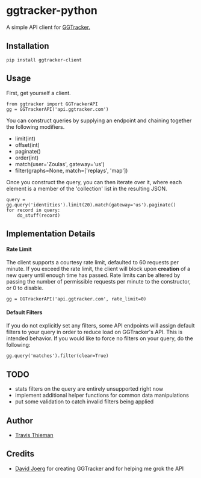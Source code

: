ggtracker-python
================

A simple API client for [GGTracker.](http://ggtracker.com)

## Installation

    pip install ggtracker-client

## Usage

First, get yourself a client.

    from ggtracker import GGTrackerAPI
    gg = GGTrackerAPI('api.ggtracker.com')

You can construct queries by supplying an endpoint and chaining together the following modifiers.

  * limit(int)
  * offset(int)
  * paginate()
  * order(int)
  * match(user='Zoulas', gateway='us')
  * filter(graphs=None, match=['replays', 'map'])

Once you construct the query, you can then iterate over it, where each element is a member of the 'collection' list in the resulting JSON.

    query = gg.query('identities').limit(20).match(gateway='us').paginate()
    for record in query:
        do_stuff(record)

## Implementation Details

#### Rate Limit

The client supports a courtesy rate limit, defaulted to 60 requests per minute. If you exceed the rate limit, the client will block upon **creation** of a new query until enough time has passed. Rate limits can be altered by passing the number of permissible requests per minute to the constructor, or 0 to disable.

    gg = GGTrackerAPI('api.ggtracker.com', rate_limit=0)

#### Default Filters

If you do not explicitly set any filters, some API endpoints will assign default filters to your query in order to reduce load on GGTracker's API. This is intended behavior. If you would like to force no filters on your query, do the following:

    gg.query('matches').filter(clear=True)

## TODO

  * stats filters on the query are entirely unsupported right now
  * implement additional helper functions for common data manipulations
  * put some validation to catch invalid filters being applied

## Author

 * [Travis Thieman](https://twitter.com/thieman)

## Credits

 * [David Joerg](https://twitter.com/dsjoerg) for creating GGTracker and for helping me grok the API
